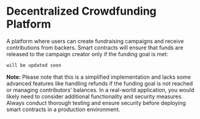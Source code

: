 # Decentralized Crowdfunding Platform

A platform where users can create fundraising campaigns and receive contributions from backers. Smart contracts will ensure that funds are released to the campaign creator only if the funding goal is met:


```bash
will be updated soon
```



__Note:__ Please note that this is a simplified implementation and lacks some advanced features like handling refunds if the funding goal is not reached or managing contributors' balances. In a real-world application, you would likely need to consider additional functionality and security measures. Always conduct thorough testing and ensure security before deploying smart contracts in a production environment.
